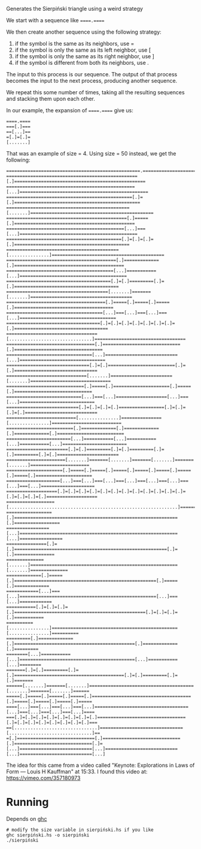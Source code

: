 Generates the Sierpiński triangle using a weird strategy

We start with a sequence like `====.====`

We then create another sequence using the following strategy:
1. if the symbol is the same as its neighbors, use =
2. if the symbol is only the same as its left neighbor, use [
3. if the symbol is only the same as its right neighbor, use ]
4. if the symbol is different from both its neighbors, use .

The input to this process is our sequence. The output of that 
process becomes the input to the next process, producing 
another sequence.

We repeat this some number of times, taking all the resulting 
sequences and stacking them upon each other.

In our example, the expansion of `====.====` give us:

```
====.====
===[.]===
==[...]==
=[.]=[.]=
[.......]
```

That was an example of size = 4. Using size = 50 instead, we
get the following:

```
==================================================.==================================================
=================================================[.]=================================================
================================================[...]================================================
===============================================[.]=[.]===============================================
==============================================[.......]==============================================
=============================================[.]=====[.]=============================================
============================================[...]===[...]============================================
===========================================[.]=[.]=[.]=[.]===========================================
==========================================[...............]==========================================
=========================================[.]=============[.]=========================================
========================================[...]===========[...]========================================
=======================================[.]=[.]=========[.]=[.]=======================================
======================================[.......]=======[.......]======================================
=====================================[.]=====[.]=====[.]=====[.]=====================================
====================================[...]===[...]===[...]===[...]====================================
===================================[.]=[.]=[.]=[.]=[.]=[.]=[.]=[.]===================================
==================================[...............................]==================================
=================================[.]=============================[.]=================================
================================[...]===========================[...]================================
===============================[.]=[.]=========================[.]=[.]===============================
==============================[.......]=======================[.......]==============================
=============================[.]=====[.]=====================[.]=====[.]=============================
============================[...]===[...]===================[...]===[...]============================
===========================[.]=[.]=[.]=[.]=================[.]=[.]=[.]=[.]===========================
==========================[...............]===============[...............]==========================
=========================[.]=============[.]=============[.]=============[.]=========================
========================[...]===========[...]===========[...]===========[...]========================
=======================[.]=[.]=========[.]=[.]=========[.]=[.]=========[.]=[.]=======================
======================[.......]=======[.......]=======[.......]=======[.......]======================
=====================[.]=====[.]=====[.]=====[.]=====[.]=====[.]=====[.]=====[.]=====================
====================[...]===[...]===[...]===[...]===[...]===[...]===[...]===[...]====================
===================[.]=[.]=[.]=[.]=[.]=[.]=[.]=[.]=[.]=[.]=[.]=[.]=[.]=[.]=[.]=[.]===================
==================[...............................................................]==================
=================[.]=============================================================[.]=================
================[...]===========================================================[...]================
===============[.]=[.]=========================================================[.]=[.]===============
==============[.......]=======================================================[.......]==============
=============[.]=====[.]=====================================================[.]=====[.]=============
============[...]===[...]===================================================[...]===[...]============
===========[.]=[.]=[.]=[.]=================================================[.]=[.]=[.]=[.]===========
==========[...............]===============================================[...............]==========
=========[.]=============[.]=============================================[.]=============[.]=========
========[...]===========[...]===========================================[...]===========[...]========
=======[.]=[.]=========[.]=[.]=========================================[.]=[.]=========[.]=[.]=======
======[.......]=======[.......]=======================================[.......]=======[.......]======
=====[.]=====[.]=====[.]=====[.]=====================================[.]=====[.]=====[.]=====[.]=====
====[...]===[...]===[...]===[...]===================================[...]===[...]===[...]===[...]====
===[.]=[.]=[.]=[.]=[.]=[.]=[.]=[.]=================================[.]=[.]=[.]=[.]=[.]=[.]=[.]=[.]===
==[...............................]===============================[...............................]==
=[.]=============================[.]=============================[.]=============================[.]=
[...]===========================[...]===========================[...]===========================[...]
```

The idea for this came from a video called "Keynote: Explorations in Laws
of Form — Louis H Kauffman" at 15:33. I found this video at:
https://vimeo.com/357180973

# Running

Depends on [ghc](https://www.haskell.org/ghc/)

```
# modify the size variable in sierpiński.hs if you like
ghc sierpiński.hs -o sierpiński
./sierpiński
```
